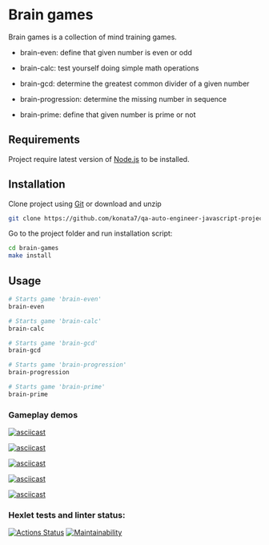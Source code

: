 # Brain games
Brain games is a collection of mind training games.

* brain-even: define that given number is even or odd

* brain-calc: test yourself doing simple math operations

* brain-gcd: determine the greatest common divider of a given number

* brain-progression: determine the missing number in sequence

* brain-prime: define that given number is prime or not

## Requirements

Project require latest version of [Node.js](https://nodejs.org/en) to be installed.

## Installation

Clone project using [Git](https://git-scm.com/downloads) or download and unzip

```bash
git clone https://github.com/konata7/qa-auto-engineer-javascript-project-44.git brain-games
```

Go to the project folder and run installation script:

```bash
cd brain-games
make install
```

## Usage

```bash
# Starts game 'brain-even'
brain-even

# Starts game 'brain-calc'
brain-calc

# Starts game 'brain-gcd'
brain-gcd

# Starts game 'brain-progression'
brain-progression

# Starts game 'brain-prime'
brain-prime
```

### Gameplay demos

[![asciicast](https://asciinema.org/a/UFCJKKw36Po6uQY4YR07LDBaI.svg)](https://asciinema.org/a/UFCJKKw36Po6uQY4YR07LDBaI)

[![asciicast](https://asciinema.org/a/RcgmfF5s7cldQrHUAc7yYdrJN.svg)](https://asciinema.org/a/RcgmfF5s7cldQrHUAc7yYdrJN)

[![asciicast](https://asciinema.org/a/yml0w0gxxRN02c8D3aU8ba4Jn.svg)](https://asciinema.org/a/yml0w0gxxRN02c8D3aU8ba4Jn)

[![asciicast](https://asciinema.org/a/KoTYUeOjaDFAZZWlqmRN8LTol.svg)](https://asciinema.org/a/KoTYUeOjaDFAZZWlqmRN8LTol)

[![asciicast](https://asciinema.org/a/pcfdRT2szNBpvzGCW3OYobuxc.svg)](https://asciinema.org/a/pcfdRT2szNBpvzGCW3OYobuxc)

### Hexlet tests and linter status:
[![Actions Status](https://github.com/konata7/qa-auto-engineer-javascript-project-44/actions/workflows/hexlet-check.yml/badge.svg)](https://github.com/konata7/qa-auto-engineer-javascript-project-44/actions)
[![Maintainability](https://api.codeclimate.com/v1/badges/fd026661cf442b143f25/maintainability)](https://codeclimate.com/github/konata7/qa-auto-engineer-javascript-project-44/maintainability)

